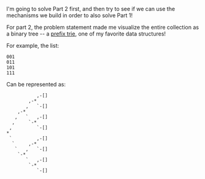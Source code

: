 I'm going to solve Part 2 first, and then try to see if we can use the
mechanisms we build in order to also solve Part 1!

For part 2, the problem statement made me visualize the entire collection as a
binary tree -- a [prefix trie][trie blog], one of my favorite data structures!

[trie blog]: https://blog.jle.im/entry/tries-with-recursion-schemes.html

For example, the list:

```
001
011
101
111
```

Can be represented as:

```
           ,-[]
        ,-* 
       ,   `-[]
    ,-* 
   ,   `   ,-[]
  ,     `-* 
 ,         `-[]
*     
 `         ,-[]
  `     ,-* 
   `   ,   `-[]
    `-*
       `   ,-[]
        `-* 
           `-[]
```
